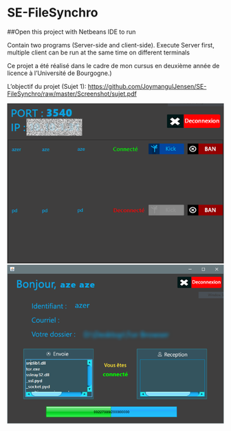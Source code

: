 # SE-FileSynchro
##Open this project with Netbeans IDE to run

Contain two programs (Server-side and client-side). Execute Server first, multiple client can be run at the same time on different terminals


Ce projet a été réalisé dans le cadre de mon cursus en deuxième année de licence à l’Université de Bourgogne.)

L’objectif du projet (Sujet 1):  https://github.com/JoymangulJensen/SE-FileSynchro/raw/master/Screenshot/sujet.pdf

![Alt Text]( https://github.com/JoymangulJensen/SE-FileSynchro/raw/master/Screenshot/Capture.PNG)
![Alt Text]( https://github.com/JoymangulJensen/SE-FileSynchro/raw/master/Screenshot/Capture1.PNG)

